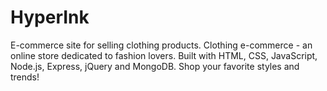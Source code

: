 # HyperInk
E-commerce site for selling clothing products.
Clothing e-commerce - an online store dedicated to fashion lovers. Built with HTML, CSS, JavaScript, Node.js, Express, jQuery and MongoDB.
Shop your favorite styles and trends!
